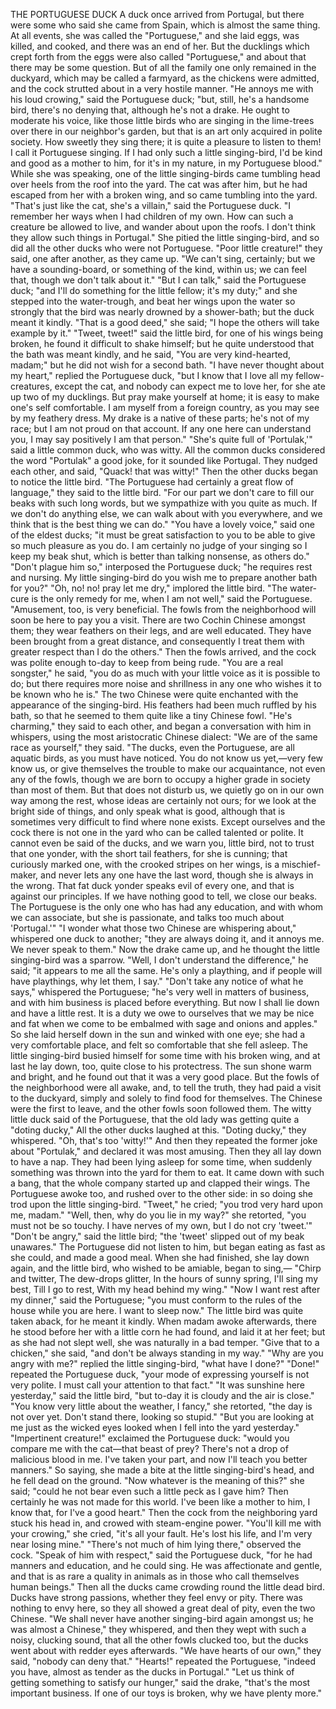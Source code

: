 THE PORTUGUESE DUCK
A
duck
once
arrived
from
Portugal,
but
there
were
some
who
said
she
came
from
Spain,
which
is
almost
the
same
thing.
At
all
events,
she
was
called
the
"Portuguese,"
and
she
laid
eggs,
was
killed,
and
cooked,
and
there
was
an
end
of
her.
But
the
ducklings
which
crept
forth
from
the
eggs
were
also
called
"Portuguese,"
and
about
that
there
may
be
some
question.
But
of
all
the
family
one
only
remained
in
the
duckyard,
which
may
be
called
a
farmyard,
as
the
chickens
were
admitted,
and
the
cock
strutted
about
in
a
very
hostile
manner.
"He
annoys
me
with
his
loud
crowing,"
said
the
Portuguese
duck;
"but,
still,
he's
a
handsome
bird,
there's
no
denying
that,
although
he's
not
a
drake.
He
ought
to
moderate
his
voice,
like
those
little
birds
who
are
singing
in
the
lime-trees
over
there
in
our
neighbor's
garden,
but
that
is
an
art
only
acquired
in
polite
society.
How
sweetly
they
sing
there;
it
is
quite
a
pleasure
to
listen
to
them!
I
call
it
Portuguese
singing.
If
I
had
only
such
a
little
singing-bird,
I'd
be
kind
and
good
as
a
mother
to
him,
for
it's
in
my
nature,
in
my
Portuguese
blood."
While
she
was
speaking,
one
of
the
little
singing-birds
came
tumbling
head
over
heels
from
the
roof
into
the
yard.
The
cat
was
after
him,
but
he
had
escaped
from
her
with
a
broken
wing,
and
so
came
tumbling
into
the
yard.
"That's
just
like
the
cat,
she's
a
villain,"
said
the
Portuguese
duck.
"I
remember
her
ways
when
I
had
children
of
my
own.
How
can
such
a
creature
be
allowed
to
live,
and
wander
about
upon
the
roofs.
I
don't
think
they
allow
such
things
in
Portugal."
She
pitied
the
little
singing-bird,
and
so
did
all
the
other
ducks
who
were
not
Portuguese.
"Poor
little
creature!"
they
said,
one
after
another,
as
they
came
up.
"We
can't
sing,
certainly;
but
we
have
a
sounding-board,
or
something
of
the
kind,
within
us;
we
can
feel
that,
though
we
don't
talk
about
it."
"But
I
can
talk,"
said
the
Portuguese
duck;
"and
I'll
do
something
for
the
little
fellow;
it's
my
duty;"
and
she
stepped
into
the
water-trough,
and
beat
her
wings
upon
the
water
so
strongly
that
the
bird
was
nearly
drowned
by
a
shower-bath;
but
the
duck
meant
it
kindly.
"That
is
a
good
deed,"
she
said;
"I
hope
the
others
will
take
example
by
it."
"Tweet,
tweet!"
said
the
little
bird,
for
one
of
his
wings
being
broken,
he
found
it
difficult
to
shake
himself;
but
he
quite
understood
that
the
bath
was
meant
kindly,
and
he
said,
"You
are
very
kind-hearted,
madam;"
but
he
did
not
wish
for
a
second
bath.
"I
have
never
thought
about
my
heart,"
replied
the
Portuguese
duck,
"but
I
know
that
I
love
all
my
fellow-creatures,
except
the
cat,
and
nobody
can
expect
me
to
love
her,
for
she
ate
up
two
of
my
ducklings.
But
pray
make
yourself
at
home;
it
is
easy
to
make
one's
self
comfortable.
I
am
myself
from
a
foreign
country,
as
you
may
see
by
my
feathery
dress.
My
drake
is
a
native
of
these
parts;
he's
not
of
my
race;
but
I
am
not
proud
on
that
account.
If
any
one
here
can
understand
you,
I
may
say
positively
I
am
that
person."
"She's
quite
full
of
'Portulak,'"
said
a
little
common
duck,
who
was
witty.
All
the
common
ducks
considered
the
word
"Portulak"
a
good
joke,
for
it
sounded
like
Portugal.
They
nudged
each
other,
and
said,
"Quack!
that
was
witty!"
Then
the
other
ducks
began
to
notice
the
little
bird.
"The
Portuguese
had
certainly
a
great
flow
of
language,"
they
said
to
the
little
bird.
"For
our
part
we
don't
care
to
fill
our
beaks
with
such
long
words,
but
we
sympathize
with
you
quite
as
much.
If
we
don't
do
anything
else,
we
can
walk
about
with
you
everywhere,
and
we
think
that
is
the
best
thing
we
can
do."
"You
have
a
lovely
voice,"
said
one
of
the
eldest
ducks;
"it
must
be
great
satisfaction
to
you
to
be
able
to
give
so
much
pleasure
as
you
do.
I
am
certainly
no
judge
of
your
singing
so
I
keep
my
beak
shut,
which
is
better
than
talking
nonsense,
as
others
do."
"Don't
plague
him
so,"
interposed
the
Portuguese
duck;
"he
requires
rest
and
nursing.
My
little
singing-bird
do
you
wish
me
to
prepare
another
bath
for
you?"
"Oh,
no!
no!
pray
let
me
dry,"
implored
the
little
bird.
"The
water-cure
is
the
only
remedy
for
me,
when
I
am
not
well,"
said
the
Portuguese.
"Amusement,
too,
is
very
beneficial.
The
fowls
from
the
neighborhood
will
soon
be
here
to
pay
you
a
visit.
There
are
two
Cochin
Chinese
amongst
them;
they
wear
feathers
on
their
legs,
and
are
well
educated.
They
have
been
brought
from
a
great
distance,
and
consequently
I
treat
them
with
greater
respect
than
I
do
the
others."
Then
the
fowls
arrived,
and
the
cock
was
polite
enough
to-day
to
keep
from
being
rude.
"You
are
a
real
songster,"
he
said,
"you
do
as
much
with
your
little
voice
as
it
is
possible
to
do;
but
there
requires
more
noise
and
shrillness
in
any
one
who
wishes
it
to
be
known
who
he
is."
The
two
Chinese
were
quite
enchanted
with
the
appearance
of
the
singing-bird.
His
feathers
had
been
much
ruffled
by
his
bath,
so
that
he
seemed
to
them
quite
like
a
tiny
Chinese
fowl.
"He's
charming,"
they
said
to
each
other,
and
began
a
conversation
with
him
in
whispers,
using
the
most
aristocratic
Chinese
dialect:
"We
are
of
the
same
race
as
yourself,"
they
said.
"The
ducks,
even
the
Portuguese,
are
all
aquatic
birds,
as
you
must
have
noticed.
You
do
not
know
us
yet,—very
few
know
us,
or
give
themselves
the
trouble
to
make
our
acquaintance,
not
even
any
of
the
fowls,
though
we
are
born
to
occupy
a
higher
grade
in
society
than
most
of
them.
But
that
does
not
disturb
us,
we
quietly
go
on
in
our
own
way
among
the
rest,
whose
ideas
are
certainly
not
ours;
for
we
look
at
the
bright
side
of
things,
and
only
speak
what
is
good,
although
that
is
sometimes
very
difficult
to
find
where
none
exists.
Except
ourselves
and
the
cock
there
is
not
one
in
the
yard
who
can
be
called
talented
or
polite.
It
cannot
even
be
said
of
the
ducks,
and
we
warn
you,
little
bird,
not
to
trust
that
one
yonder,
with
the
short
tail
feathers,
for
she
is
cunning;
that
curiously
marked
one,
with
the
crooked
stripes
on
her
wings,
is
a
mischief-maker,
and
never
lets
any
one
have
the
last
word,
though
she
is
always
in
the
wrong.
That
fat
duck
yonder
speaks
evil
of
every
one,
and
that
is
against
our
principles.
If
we
have
nothing
good
to
tell,
we
close
our
beaks.
The
Portuguese
is
the
only
one
who
has
had
any
education,
and
with
whom
we
can
associate,
but
she
is
passionate,
and
talks
too
much
about
'Portugal.'"
"I
wonder
what
those
two
Chinese
are
whispering
about,"
whispered
one
duck
to
another;
"they
are
always
doing
it,
and
it
annoys
me.
We
never
speak
to
them."
Now
the
drake
came
up,
and
he
thought
the
little
singing-bird
was
a
sparrow.
"Well,
I
don't
understand
the
difference,"
he
said;
"it
appears
to
me
all
the
same.
He's
only
a
plaything,
and
if
people
will
have
playthings,
why
let
them,
I
say."
"Don't
take
any
notice
of
what
he
says,"
whispered
the
Portuguese;
"he's
very
well
in
matters
of
business,
and
with
him
business
is
placed
before
everything.
But
now
I
shall
lie
down
and
have
a
little
rest.
It
is
a
duty
we
owe
to
ourselves
that
we
may
be
nice
and
fat
when
we
come
to
be
embalmed
with
sage
and
onions
and
apples."
So
she
laid
herself
down
in
the
sun
and
winked
with
one
eye;
she
had
a
very
comfortable
place,
and
felt
so
comfortable
that
she
fell
asleep.
The
little
singing-bird
busied
himself
for
some
time
with
his
broken
wing,
and
at
last
he
lay
down,
too,
quite
close
to
his
protectress.
The
sun
shone
warm
and
bright,
and
he
found
out
that
it
was
a
very
good
place.
But
the
fowls
of
the
neighborhood
were
all
awake,
and,
to
tell
the
truth,
they
had
paid
a
visit
to
the
duckyard,
simply
and
solely
to
find
food
for
themselves.
The
Chinese
were
the
first
to
leave,
and
the
other
fowls
soon
followed
them.
The
witty
little
duck
said
of
the
Portuguese,
that
the
old
lady
was
getting
quite
a
"doting
ducky,"
All
the
other
ducks
laughed
at
this.
"Doting
ducky,"
they
whispered.
"Oh,
that's
too
'witty!'"
And
then
they
repeated
the
former
joke
about
"Portulak,"
and
declared
it
was
most
amusing.
Then
they
all
lay
down
to
have
a
nap.
They
had
been
lying
asleep
for
some
time,
when
suddenly
something
was
thrown
into
the
yard
for
them
to
eat.
It
came
down
with
such
a
bang,
that
the
whole
company
started
up
and
clapped
their
wings.
The
Portuguese
awoke
too,
and
rushed
over
to
the
other
side:
in
so
doing
she
trod
upon
the
little
singing-bird.
"Tweet,"
he
cried;
"you
trod
very
hard
upon
me,
madam."
"Well,
then,
why
do
you
lie
in
my
way?"
she
retorted,
"you
must
not
be
so
touchy.
I
have
nerves
of
my
own,
but
I
do
not
cry
'tweet.'"
"Don't
be
angry,"
said
the
little
bird;
"the
'tweet'
slipped
out
of
my
beak
unawares."
The
Portuguese
did
not
listen
to
him,
but
began
eating
as
fast
as
she
could,
and
made
a
good
meal.
When
she
had
finished,
she
lay
down
again,
and
the
little
bird,
who
wished
to
be
amiable,
began
to
sing,—
"Chirp
and
twitter,
The
dew-drops
glitter,
In
the
hours
of
sunny
spring,
I'll
sing
my
best,
Till
I
go
to
rest,
With
my
head
behind
my
wing."
"Now
I
want
rest
after
my
dinner,"
said
the
Portuguese;
"you
must
conform
to
the
rules
of
the
house
while
you
are
here.
I
want
to
sleep
now."
The
little
bird
was
quite
taken
aback,
for
he
meant
it
kindly.
When
madam
awoke
afterwards,
there
he
stood
before
her
with
a
little
corn
he
had
found,
and
laid
it
at
her
feet;
but
as
she
had
not
slept
well,
she
was
naturally
in
a
bad
temper.
"Give
that
to
a
chicken,"
she
said,
"and
don't
be
always
standing
in
my
way."
"Why
are
you
angry
with
me?"
replied
the
little
singing-bird,
"what
have
I
done?"
"Done!"
repeated
the
Portuguese
duck,
"your
mode
of
expressing
yourself
is
not
very
polite.
I
must
call
your
attention
to
that
fact."
"It
was
sunshine
here
yesterday,"
said
the
little
bird,
"but
to-day
it
is
cloudy
and
the
air
is
close."
"You
know
very
little
about
the
weather,
I
fancy,"
she
retorted,
"the
day
is
not
over
yet.
Don't
stand
there,
looking
so
stupid."
"But
you
are
looking
at
me
just
as
the
wicked
eyes
looked
when
I
fell
into
the
yard
yesterday."
"Impertinent
creature!"
exclaimed
the
Portuguese
duck:
"would
you
compare
me
with
the
cat—that
beast
of
prey?
There's
not
a
drop
of
malicious
blood
in
me.
I've
taken
your
part,
and
now
I'll
teach
you
better
manners."
So
saying,
she
made
a
bite
at
the
little
singing-bird's
head,
and
he
fell
dead
on
the
ground.
"Now
whatever
is
the
meaning
of
this?"
she
said;
"could
he
not
bear
even
such
a
little
peck
as
I
gave
him?
Then
certainly
he
was
not
made
for
this
world.
I've
been
like
a
mother
to
him,
I
know
that,
for
I've
a
good
heart."
Then
the
cock
from
the
neighboring
yard
stuck
his
head
in,
and
crowed
with
steam-engine
power.
"You'll
kill
me
with
your
crowing,"
she
cried,
"it's
all
your
fault.
He's
lost
his
life,
and
I'm
very
near
losing
mine."
"There's
not
much
of
him
lying
there,"
observed
the
cock.
"Speak
of
him
with
respect,"
said
the
Portuguese
duck,
"for
he
had
manners
and
education,
and
he
could
sing.
He
was
affectionate
and
gentle,
and
that
is
as
rare
a
quality
in
animals
as
in
those
who
call
themselves
human
beings."
Then
all
the
ducks
came
crowding
round
the
little
dead
bird.
Ducks
have
strong
passions,
whether
they
feel
envy
or
pity.
There
was
nothing
to
envy
here,
so
they
all
showed
a
great
deal
of
pity,
even
the
two
Chinese.
"We
shall
never
have
another
singing-bird
again
amongst
us;
he
was
almost
a
Chinese,"
they
whispered,
and
then
they
wept
with
such
a
noisy,
clucking
sound,
that
all
the
other
fowls
clucked
too,
but
the
ducks
went
about
with
redder
eyes
afterwards.
"We
have
hearts
of
our
own,"
they
said,
"nobody
can
deny
that."
"Hearts!"
repeated
the
Portuguese,
"indeed
you
have,
almost
as
tender
as
the
ducks
in
Portugal."
"Let
us
think
of
getting
something
to
satisfy
our
hunger,"
said
the
drake,
"that's
the
most
important
business.
If
one
of
our
toys
is
broken,
why
we
have
plenty
more."
